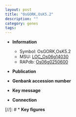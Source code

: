 ```yaml
---
layout: post
title: "OsGORK,OsK5.2"
description: ""
category: genes
tags: 
---
```


* **Information**  
    + Symbol: OsGORK,OsK5.2  
    + MSU: [LOC_Os06g14030](http://rice.uga.edu/cgi-bin/ORF_infopage.cgi?orf=LOC_Os06g14030)  
    + RAPdb: [Os06g0250600](http://rapdb.dna.affrc.go.jp/viewer/gbrowse_details/irgsp1?name=Os06g0250600)  

* **Publication**  

* **Genbank accession number**  

* **Key message**  

* **Connection**  

[//]: # * **Key figures**  


